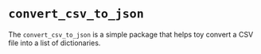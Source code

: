 # `convert_csv_to_json`

The `convert_csv_to_json` is a simple package that helps toy convert a CSV file into a list of dictionaries. 